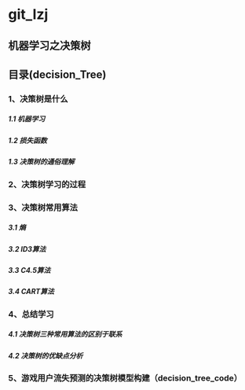 # git_lzj
## 机器学习之决策树
## 目录(decision_Tree)
### 1、决策树是什么
#####   1.1 机器学习
#####   1.2 损失函数
#####   1.3 决策树的通俗理解
### 2、决策树学习的过程
### 3、决策树常用算法
#####   3.1 熵
#####   3.2 ID3算法
#####   3.3 C4.5算法
#####   3.4 CART算法
### 4、总结学习
#####   4.1 决策树三种常用算法的区别于联系
#####   4.2 决策树的优缺点分析
### 5、游戏用户流失预测的决策树模型构建（decision_tree_code）
